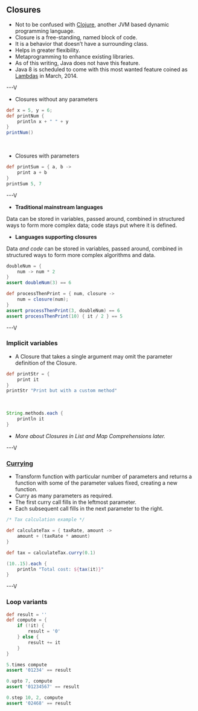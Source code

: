 ## Closures
* Not to be confused with [Clojure](http://clojure.org), another JVM based dynamic programming language. 
* Closure is a free-standing, named block of code.
* It is a behavior that doesn’t have a surrounding class.
* Helps in greater flexibility.
* Metaprogramming to enhance existing libraries.
* As of this writing, Java does not have this feature.
* Java 8 is scheduled to come with this most wanted feature coined as [Lambdas](http://docs.oracle.com/javase/tutorial/java/javaOO/lambdaexpressions.html) in March, 2014.

---V

* Closures without any parameters

```groovy
def x = 5, y = 6;
def printNum {
    println x + " " + y
}
printNum()
```
<br>

* Closures with parameters

```groovy
def printSum = { a, b -> 
	print a + b
}
printSum 5, 7
```

---V

* **Traditional mainstream languages**

Data can be stored in variables, passed around, combined in structured ways to form more complex data; code stays put where it is defined.

* **Languages supporting closures**

Data _and code_ can be stored in variables, passed around, combined in structured ways to form more complex algorithms and data.

```groovy
doubleNum = { 
    num -> num * 2
}
assert doubleNum(3) == 6

def processThenPrint = { num, closure ->
    num = closure(num);
}
assert processThenPrint(3, doubleNum) == 6
assert processThenPrint(10) { it / 2 } == 5
```

---V

### Implicit variables

* A Closure that takes a single argument may omit the parameter definition of the Closure.

```groovy
def printStr = { 
	print it
}
printStr "Print but with a custom method"
```
<br>

```groovy
String.methods.each {
    println it
}
```

* _More about Closures in List and Map Comprehensions later._

---V

### [Currying](http://en.wikipedia.org/wiki/Currying)

* Transform function with particular number of parameters and returns a function with some of the parameter values fixed, creating a new function.
* Curry as many parameters as required.
* The first curry call fills in the leftmost parameter.
* Each subsequent call fills in the next parameter to the right.

```groovy
/* Tax calculation example */

def calculateTax = { taxRate, amount ->
	amount + (taxRate * amount)
}

def tax = calculateTax.curry(0.1)

(10..15).each {
	println "Total cost: ${tax(it)}"
}
```

---V

### Loop variants

```groovy
def result = ''
def compute = { 
    if (!it) {
        result = '0'
    } else {
        result += it
    }
}

5.times compute
assert '01234' == result

0.upto 7, compute
assert '01234567' == result

0.step 10, 2, compute
assert '02468' == result
```